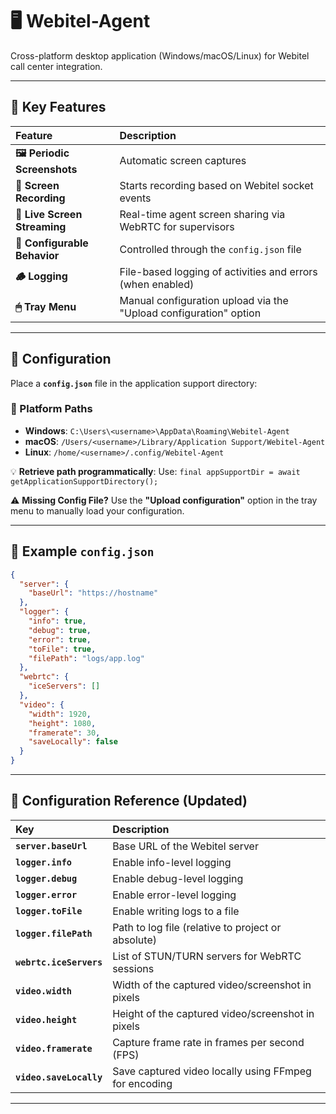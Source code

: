 # 🖥 Webitel-Agent

Cross-platform desktop application (Windows/macOS/Linux) for Webitel call center integration.

-----

## 🚀 Key Features

| Feature                      | Description                                                       |
|:-----------------------------|:------------------------------------------------------------------|
| **🖼️ Periodic Screenshots**  | Automatic screen captures                                         |
| **🎥 Screen Recording**      | Starts recording based on Webitel socket events                   |
| **📡 Live Screen Streaming** | Real-time agent screen sharing via WebRTC for supervisors         |
| **🧠 Configurable Behavior** | Controlled through the `config.json` file                         |
| **🪵 Logging**               | File-based logging of activities and errors (when enabled)        |
| **🖱 Tray Menu**             | Manual configuration upload via the "Upload configuration" option |

-----

## 📁 Configuration

Place a **`config.json`** file in the application support directory:

### 🔧 Platform Paths

* **Windows**: `C:\Users\<username>\AppData\Roaming\Webitel-Agent`
* **macOS**: `/Users/<username>/Library/Application Support/Webitel-Agent`
* **Linux**: `/home/<username>/.config/Webitel-Agent`

💡 **Retrieve path programmatically**:
Use: `final appSupportDir = await getApplicationSupportDirectory();`

⚠️ **Missing Config File?**
Use the **"Upload configuration"** option in the tray menu to manually load your configuration.

-----

## 🧾 Example `config.json`

```json
{
  "server": {
    "baseUrl": "https://hostname"
  },
  "logger": {
    "info": true,
    "debug": true,
    "error": true,
    "toFile": true,
    "filePath": "logs/app.log"
  },
  "webrtc": {
    "iceServers": []
  },
  "video": {
    "width": 1920,
    "height": 1080,
    "framerate": 30,
    "saveLocally": false
  }
}
```

-----

## 🧩 Configuration Reference (Updated)

| Key                           | Description                                           |
|:------------------------------|:------------------------------------------------------|
| **`server.baseUrl`**          | Base URL of the Webitel server                        |
| **`logger.info`**             | Enable info-level logging                             |
| **`logger.debug`**            | Enable debug-level logging                            |
| **`logger.error`**            | Enable error-level logging                            |
| **`logger.toFile`**           | Enable writing logs to a file                         |
| **`logger.filePath`**         | Path to log file (relative to project or absolute)    |
| **`webrtc.iceServers`**       | List of STUN/TURN servers for WebRTC sessions         |
| **`video.width`**             | Width of the captured video/screenshot in pixels      |
| **`video.height`**            | Height of the captured video/screenshot in pixels     |
| **`video.framerate`**         | Capture frame rate in frames per second (FPS)         |
| **`video.saveLocally`**       | Save captured video locally using FFmpeg for encoding |

-----